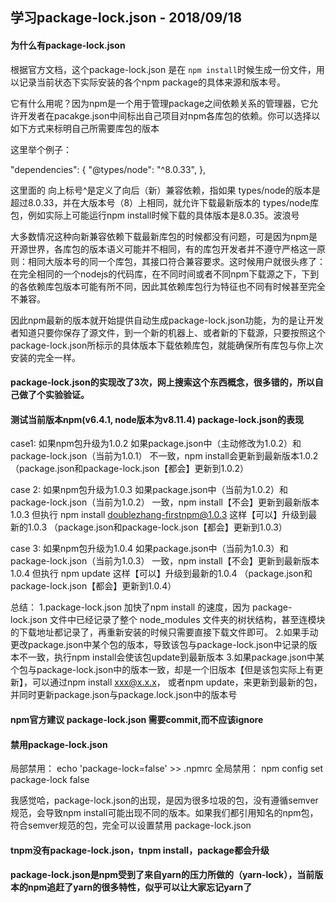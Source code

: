## 学习package-lock.json - 2018/09/18

#### 为什么有package-lock.json

根据官方文档，这个package-lock.json 是在 `npm install`时候生成一份文件，用以记录当前状态下实际安装的各个npm package的具体来源和版本号。

它有什么用呢？因为npm是一个用于管理package之间依赖关系的管理器，它允许开发者在pacakge.json中间标出自己项目对npm各库包的依赖。你可以选择以如下方式来标明自己所需要库包的版本

这里举个例子：

"dependencies": {
 "@types/node": "^8.0.33",
},

这里面的 向上标号^是定义了向后（新）兼容依赖，指如果 types/node的版本是超过8.0.33，并在大版本号（8）上相同，就允许下载最新版本的 types/node库包，例如实际上可能运行npm install时候下载的具体版本是8.0.35。波浪号

大多数情况这种向新兼容依赖下载最新库包的时候都没有问题，可是因为npm是开源世界，各库包的版本语义可能并不相同，有的库包开发者并不遵守严格这一原则：相同大版本号的同一个库包，其接口符合兼容要求。这时候用户就很头疼了：在完全相同的一个nodejs的代码库，在不同时间或者不同npm下载源之下，下到的各依赖库包版本可能有所不同，因此其依赖库包行为特征也不同有时候甚至完全不兼容。

因此npm最新的版本就开始提供自动生成package-lock.json功能，为的是让开发者知道只要你保存了源文件，到一个新的机器上、或者新的下载源，只要按照这个package-lock.json所标示的具体版本下载依赖库包，就能确保所有库包与你上次安装的完全一样。

#### package-lock.json的实现改了3次，网上搜索这个东西概念，很多错的，所以自己做了个实验验证。

#### 测试当前版本npm(v6.4.1, node版本为v8.11.4) package-lock.json的表现

case1: 如果npm包升级为1.0.2
如果package.json中（主动修改为1.0.2）和package-lock.json（当前为1.0.1） 不一致，npm install会更新到最新版本1.0.2 （package.json和package-lock.json【都会】更新到1.0.2）

case 2:
如果npm包升级为1.0.3
如果package.json中（当前为1.0.2）和package-lock.json（当前为1.0.2） 一致，npm install【不会】更新到最新版本1.0.3
但执行 npm install doublezhang-firstnpm@1.0.3 这样【可以】升级到最新的1.0.3 （package.json和package-lock.json【都会】更新到1.0.3）

case 3:
如果npm包升级为1.0.4
如果package.json中（当前为1.0.3）和package-lock.json（当前为1.0.3） 一致，npm install【不会】更新到最新版本1.0.4
但执行 npm update 这样【可以】升级到最新的1.0.4 （package.json和package-lock.json【都会】更新到1.0.4）

总结：
1.package-lock.json 加快了npm install 的速度，因为 package-lock.json 文件中已经记录了整个 node_modules 文件夹的树状结构，甚至连模块的下载地址都记录了，再重新安装的时候只需要直接下载文件即可。
2.如果手动更改package.json中某个包的版本，导致该包与package-lock.json中记录的版本不一致，执行npm install会使该包update到最新版本
3.如果package.json中某个包与package-lock.json中的版本一致，却是一个旧版本【但是该包实际上有更新】，可以通过npm install xxx@x.x.x， 或者npm update，来更新到最新的包，并同时更新package.json与package.lock.json中的版本号


#### npm官方建议 package-lock.json 需要commit,而不应该ignore


#### 禁用package-lock.json
局部禁用： echo 'package-lock=false' >> .npmrc
全局禁用： npm config set package-lock false


我感觉哈，package-lock.json的出现，是因为很多垃圾的包，没有遵循semver规范，会导致npm install可能出现不同的版本。如果我们都引用知名的npm包，符合semver规范的包，完全可以设置禁用 package-lock.json


#### tnpm没有package-lock.json，tnpm install，package都会升级

#### package-lock.json是npm受到了来自yarn的压力所做的（yarn-lock），当前版本的npm追赶了yarn的很多特性，似乎可以让大家忘记yarn了